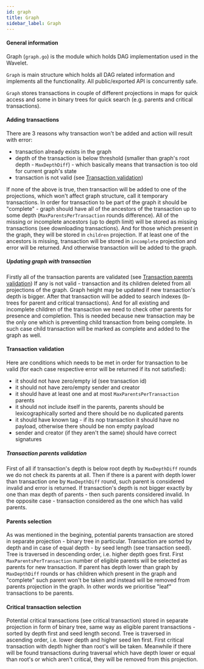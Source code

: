 ```yaml
---
id: graph
title: Graph
sidebar_label: Graph
---
```


#### General information
Graph (`graph.go`) is the module which holds DAG implementation used in the Wavelet.

`Graph` is main structure which holds all DAG related information and implements all the functionality.
All public/exported API is concurrently safe.

`Graph` stores transactions in couple of different projections in maps for quick access and some in binary trees for quick search (e.g. parents and critical transactions).

#### Adding transactions
There are 3 reasons why transaction won't be added and action will result with error:
- transaction already exists in the graph
- depth of the transaction is below threshold (smaller than graph's root depth - `MaxDepthDiff`) - which basically means that transaction is too old for current graph's state
- transaction is not valid (see [Transaction validation](#transaction-validation))

If none of the above is true, then transaction will be added to one of the projections, which won't affect graph structure, call it temporary transactions.
In order for transaction to be part of the graph it should be "complete" - graph should have all of the ancestors of the transaction up to some depth (`MaxParentsPerTransaction` rounds difference).
All of the missing or incomplete ancestors (up to depth limit) will be stored as missing transactions (see downloading transactions). And for those which present in the graph, they will be stored in `children` projection.
If at least one of the ancestors is missing, transaction will be stored in `incomplete` projection and error will be returned.
And otherwise transaction will be added to the graph.

##### Updating graph with transaction
Firstly all of the transaction parents are validated (see [Transaction parents validation](#transaction-parents-validation))
If any is not valid - transaction and its children deleted from all projections of the graph.
Graph height may be updated if new transaction's depth is bigger.
After that transaction will be added to search indexes (b-trees for parent and critical transactions). And for all existing and incomplete children of the transaction we need to check other parents for presence and completion. This is needed because new transaction may be the only one which is preventing child transaction from being complete. 
In such case child transaction will be marked as complete and added to the graph as well.

#### Transaction validation
Here are conditions which needs to be met in order for transaction to be valid (for each case respective error will be returned if its not satisfied):
- it should not have zero/empty id (see transaction id)
- it should not have zero/empty sender and creator
- it should have at least one and at most `MaxParentsPerTransaction` parents
- it should not include itself in the parents, parents should be lexicographically sorted and there should be no duplicated parents
- it should have known tag - if its nop transaction it should have no payload, otherwise there should be non empty payload
- sender and creator (if they aren't the same) should have correct signatures

##### Transaction parents validation
First of all if transaction's depth is below root depth by `MaxDepthDiff` rounds we do not check its parents at all.
Then if there is a parent with depth lower than transaction one by `MaxDepthDiff` round, such parent is considered invalid and error is returned.
If transaction's depth is not bigger exactly by one than max depth of parents - then such parents considered invalid. 
In the opposite case - transaction considered as the one which has valid parents.

#### Parents selection
As was mentioned in the begining, potential parents transaction are stored in separate projection - binary tree in particular. Transaction are sorted by depth and in case of equal depth - by seed length (see transaction seed).
Tree is traversed in descending order, i.e. higher depth goes first. First `MaxParentsPerTransaction` number of eligible parents will be selected as parents for new transaction. If parent has depth lower than graph by `MaxDepthDiff` rounds or has children which present in the graph and "complete" such parent won't be taken and instead will be removed from parents projection in the graph.
In other words we prioritise "leaf" transactions to be parents.  

#### Critical transaction selection
Potential critical transactions (see critical transaction) stored in separate projection in form of binary tree, same way as eligible parent transactions - sorted by depth first and seed length second.
Tree is traversed in ascending order, i.e. lower depth and higher seed len first. First critical transaction with depth higher than root's will be taken. Meanwhile if there will be found transactions during traversal which have depth lower or equal than root's or which aren't critical, they will be removed from this projection.